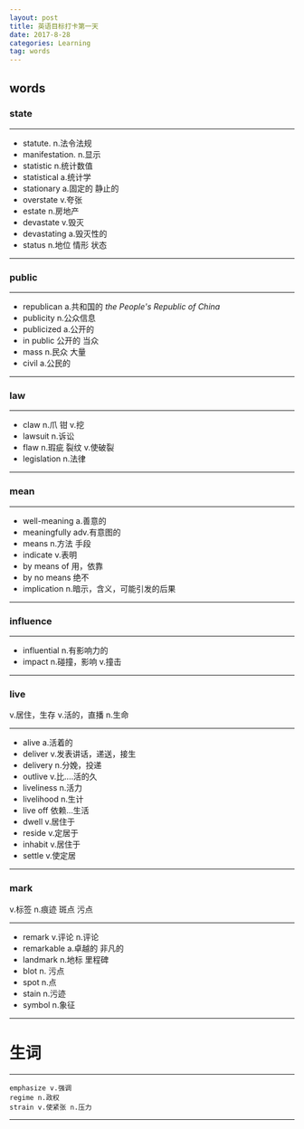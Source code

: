```yaml
---
layout: post
title: 英语目标打卡第一天
date: 2017-8-28
categories: Learning
tag: words
---
```

## words

### **state**

-------------------
* statute. n.法令法规
* manifestation. n.显示
* statistic n.统计数值
* statistical a.统计学
* stationary a.固定的 静止的
* overstate v.夸张
* estate n.房地产
* devastate v.毁灭
* devastating a.毁灭性的
* status n.地位 情形 状态

------------------------
### **public**

---------------------
* republican a.共和国的
*the People's Republic of China*
* publicity n.公众信息
* publicized a.公开的
* in public 公开的 当众
* mass n.民众 大量
* civil a.公民的

-------------------------
### **law**

-----------------------
* claw n.爪 钳 v.挖
* lawsuit n.诉讼
* flaw n.瑕疵 裂纹 v.使破裂
* legislation n.法律

---------------------
### **mean**

----------------------
* well-meaning a.善意的
* meaningfully adv.有意图的
* means n.方法 手段
* indicate v.表明
* by means of 用，依靠
* by no means 绝不
* implication n.暗示，含义，可能引发的后果

-------------------------
### **influence**

-----------------
* influential n.有影响力的
* impact n.碰撞，影响 v.撞击

------------------
### **live**
v.居住，生存 v.活的，直播 n.生命

---------------------
* alive a.活着的
* deliver v.发表讲话，递送，接生
* delivery n.分娩，投递
* outlive v.比....活的久
* liveliness n.活力
* livelihood n.生计
* live off 依赖...生活
* dwell v.居住于
* reside v.定居于
* inhabit v.居住于
* settle v.使定居

-------------------------
### **mark**
v.标签 n.痕迹 斑点 污点

---------------------
* remark v.评论 n.评论
* remarkable a.卓越的 非凡的
* landmark n.地标 里程碑
* blot n. 污点
* spot n.点
* stain n.污迹
* symbol n.象征

--------------------
# 生词

-------------------------
    emphasize v.强调
    regime n.政权
    strain v.使紧张 n.压力

------------------
